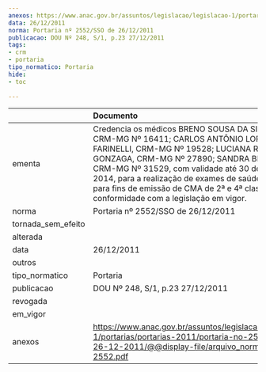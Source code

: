 ```yaml
---
anexos: https://www.anac.gov.br/assuntos/legislacao/legislacao-1/portarias/portarias-2011/portaria-no-2552-sso-de-26-12-2011/@@display-file/arquivo_norma/PA2011-2552.pdf
data: 26/12/2011
norma: Portaria nº 2552/SSO de 26/12/2011
publicacao: DOU Nº 248, S/1, p.23 27/12/2011
tags:
- crm
- portaria
tipo_normatico: Portaria
hide: 
- toc 
 
---
```


|                    | Documento                                                                                                                                                                                                                                                                                                                                                              |
|:-------------------|:-----------------------------------------------------------------------------------------------------------------------------------------------------------------------------------------------------------------------------------------------------------------------------------------------------------------------------------------------------------------------|
| ementa             | Credencia os médicos BRENO SOUSA DA SILVEIRA, CRM-MG Nº 16411; CARLOS ANTÔNIO LOPES FARINELLI, CRM-MG Nº 19528; LUCIANA RAMOS GONZAGA, CRM-MG Nº 27890; SANDRA BEKERMAN, CRM-MG Nº 31529, com validade até 30 de maio de 2014, para a realização de exames de saúde pericial para fins de emissão de CMA de 2ª e 4ª classe, em conformidade com a legislação em vigor. |
| norma              | Portaria nº 2552/SSO de 26/12/2011                                                                                                                                                                                                                                                                                                                                     |
| tornada_sem_efeito |                                                                                                                                                                                                                                                                                                                                                                        |
| alterada           |                                                                                                                                                                                                                                                                                                                                                                        |
| data               | 26/12/2011                                                                                                                                                                                                                                                                                                                                                             |
| outros             |                                                                                                                                                                                                                                                                                                                                                                        |
| tipo_normatico     | Portaria                                                                                                                                                                                                                                                                                                                                                               |
| publicacao         | DOU Nº 248, S/1, p.23 27/12/2011                                                                                                                                                                                                                                                                                                                                       |
| revogada           |                                                                                                                                                                                                                                                                                                                                                                        |
| em_vigor           |                                                                                                                                                                                                                                                                                                                                                                        |
| anexos             | https://www.anac.gov.br/assuntos/legislacao/legislacao-1/portarias/portarias-2011/portaria-no-2552-sso-de-26-12-2011/@@display-file/arquivo_norma/PA2011-2552.pdf                                                                                                                                                                                                      |